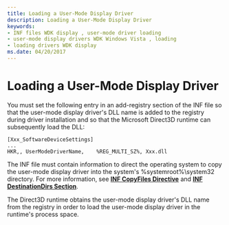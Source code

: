 ```yaml
---
title: Loading a User-Mode Display Driver
description: Loading a User-Mode Display Driver
keywords:
- INF files WDK display , user-mode driver loading
- user-mode display drivers WDK Windows Vista , loading
- loading drivers WDK display
ms.date: 04/20/2017
---
```


# Loading a User-Mode Display Driver


You must set the following entry in an add-registry section of the INF file so that the user-mode display driver's DLL name is added to the registry during driver installation and so that the Microsoft Direct3D runtime can subsequently load the DLL:

```inf
[Xxx_SoftwareDeviceSettings]
...
HKR,, UserModeDriverName,    %REG_MULTI_SZ%, Xxx.dll
```

The INF file must contain information to direct the operating system to copy the user-mode display driver into the system's %systemroot%\\system32 directory. For more information, see [**INF CopyFiles Directive**](../install/inf-copyfiles-directive.md) and [**INF DestinationDirs Section**](../install/inf-destinationdirs-section.md).

The Direct3D runtime obtains the user-mode display driver's DLL name from the registry in order to load the user-mode display driver in the runtime's process space.

 

